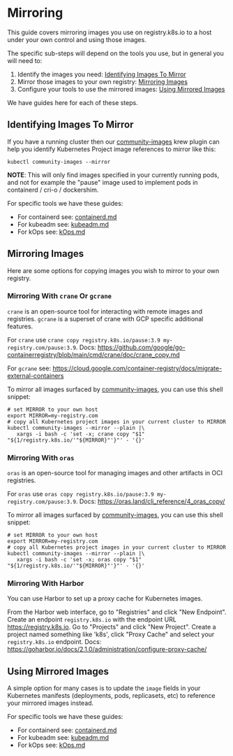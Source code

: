 # Mirroring

This guide covers mirroring images you use on registry.k8s.io
to a host under your own control and using those images.

The specific sub-steps will depend on the tools you use, but in general you will need to:

1. Identify the images you need: [Identifying Images To Mirror](#Identifying-Images-To-Mirror)
2. Mirror those images to your own registry: [Mirroring Images](#Mirroring-Images)
3. Configure your tools to use the mirrored images: [Using Mirrored Images](#Using-Mirrored-Images)

We have guides here for each of these steps.

## Identifying Images To Mirror
<!--
NOTE: Wherever possible do not duplicate external content.

Instead, link to existing official guides and merely provide a lightweight pointer here.

See: https://kubernetes.io/docs/contribute/style/content-guide/#dual-sourced-content
-->

<!--TODO: Generically identifying registry.k8s.io images in manifests / charts / addons.-->

If you have a running cluster then our [community-images] krew plugin can
help you identify Kubernetes Project image references to mirror like this:

```console
kubectl community-images --mirror
```

**NOTE**: This will only find images specified in your currently running pods,
and not for example the "pause" image used to implement pods in containerd / cri-o / dockershim.

For specific tools we have these guides:

- For containerd see: [containerd.md](./containerd.md)
- For kubeadm see: [kubeadm.md](./kubeadm.md)
- For kOps see: [kOps.md](./kOps.md)


## Mirroring Images
<!--
NOTE: Wherever possible do not duplicate external content.

Instead, link to existing official guides and merely provide a lightweight pointer here.

See: https://kubernetes.io/docs/contribute/style/content-guide/#dual-sourced-content
-->

Here are some options for copying images you wish to mirror to your own registry.

<!-- FOSS Mirroring Tools First -->

### Mirroring With `crane` Or `gcrane`

`crane` is an open-source tool for interacting with remote images and registries.
`gcrane` is a superset of crane with GCP specific additional features.

For `crane` use `crane copy registry.k8s.io/pause:3.9 my-registry.com/pause:3.9`.
Docs: https://github.com/google/go-containerregistry/blob/main/cmd/crane/doc/crane_copy.md

For `gcrane` see: https://cloud.google.com/container-registry/docs/migrate-external-containers

To mirror all images surfaced by [community-images], you can use this shell snippet:
```shell
# set MIRROR to your own host
export MIRROR=my-registry.com
# copy all Kubernetes project images in your current cluster to MIRROR
kubectl community-images --mirror --plain |\
   xargs -i bash -c 'set -x; crane copy "$1" "${1/registry.k8s.io/'"${MIRROR}"'}"' - '{}'
```

### Mirroring With `oras`

`oras` is an open-source tool for managing images and other artifacts in OCI registries.

For `oras` use `oras copy registry.k8s.io/pause:3.9 my-registry.com/pause:3.9`.
Docs: https://oras.land/cli_reference/4_oras_copy/

To mirror all images surfaced by [community-images], you can use this shell snippet:
```shell
# set MIRROR to your own host
export MIRROR=my-registry.com
# copy all Kubernetes project images in your current cluster to MIRROR
kubectl community-images --mirror --plain |\
   xargs -i bash -c 'set -x; oras copy "$1" "${1/registry.k8s.io/'"${MIRROR}"'}"' - '{}'
```


### Mirroring With Harbor

You can use Harbor to set up a proxy cache for Kubernetes images.

From the Harbor web interface, go to "Registries" and click "New Endpoint".
Create an endpoint `registry.k8s.io` with the endpoint URL https://registry.k8s.io.
Go to "Projects" and click "New Project".
Create a project named something like 'k8s', click "Proxy Cache" and select your `registry.k8s.io` endpoint.
Docs: https://goharbor.io/docs/2.1.0/administration/configure-proxy-cache/

<!-- NON-FOSS Mirroring Tools Below Here -->


## Using Mirrored Images
<!--
NOTE: Wherever possible do not duplicate external content.

Instead, link to existing official guides and merely provide a lightweight pointer here.

See: https://kubernetes.io/docs/contribute/style/content-guide/#dual-sourced-content
-->

<!--TODO: cri-o-->

A simple option for many cases is to update the `image` fields in your 
Kubernetes manifests (deployments, pods, replicasets, etc) to reference
your mirrored images instead.

For specific tools we have these guides:

- For containerd see: [containerd.md](./containerd.md)
- For kubeadm see: [kubeadm.md](./kubeadm.md)
- For kOps see: [kOps.md](./kOps.md)

[community-images]: https://github.com/kubernetes-sigs/community-images

